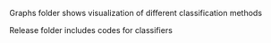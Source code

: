 Graphs folder shows visualization of different classification methods 

Release folder includes codes for classifiers
